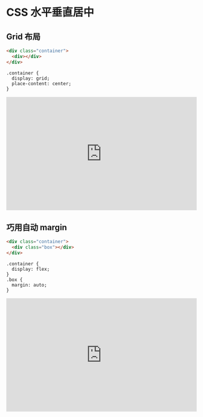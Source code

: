 # CSS 水平垂直居中

## Grid 布局

```html
<div class="container">
  <div></div>
</div>
```

```css{2-3}
.container {
  display: grid;
  place-content: center;
}
```

<iframe height="300" style="width: 100%;" scrolling="no" title="CSS Grid 水平垂直居中" src="https://codepen.io/tomiaa/embed/LYBGrMx?default-tab=css%2Cresult&editable=true" frameborder="no" loading="lazy" allowtransparency="true" allowfullscreen="true">
  See the Pen <a href="https://codepen.io/tomiaa/pen/LYBGrMx">
  CSS Grid 水平垂直居中</a> by tomiaa (<a href="https://codepen.io/tomiaa">@tomiaa</a>)
  on <a href="https://codepen.io">CodePen</a>.
</iframe>

## 巧用自动 margin

```html
<div class="container">
  <div class="box"></div>
</div>
```

```css{2,5}
.container {
  display: flex;
}
.box {
  margin: auto;
}
```

<iframe height="300" style="width: 100%;" scrolling="no" title="Untitled" src="https://codepen.io/tomiaa/embed/WNKrVzj?default-tab=css%2Cresult&editable=true" frameborder="no" loading="lazy" allowtransparency="true" allowfullscreen="true">
  See the Pen <a href="https://codepen.io/tomiaa/pen/WNKrVzj">
  Untitled</a> by tomiaa (<a href="https://codepen.io/tomiaa">@tomiaa</a>)
  on <a href="https://codepen.io">CodePen</a>.
</iframe>
